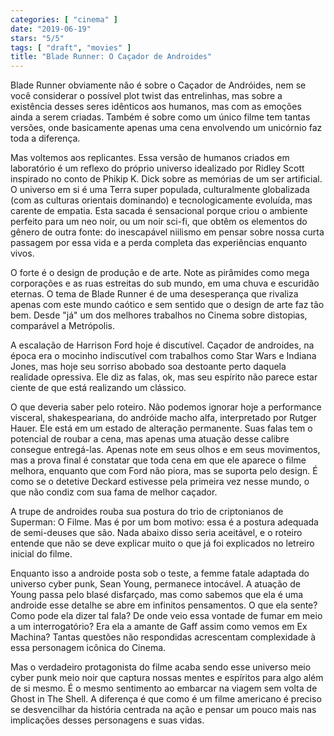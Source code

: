 ```yaml
---
categories: [ "cinema" ]
date: "2019-06-19"
stars: "5/5"
tags: [ "draft", "movies" ]
title: "Blade Runner: O Caçador de Androides"
---
```

Blade Runner obviamente não é sobre o Caçador de Andróides, nem se
você considerar o possível plot twist das entrelinhas, mas sobre a
existência desses seres idênticos aos humanos, mas com as emoções
ainda a serem criadas. Também é sobre como um único filme tem tantas
versões, onde basicamente apenas uma cena envolvendo um unicórnio faz
toda a diferença.

Mas voltemos aos replicantes. Essa versão de humanos criados em
laboratório é um reflexo do próprio universo idealizado por Ridley
Scott inspirado no conto de Phikip K. Dick sobre as memórias de um ser
artificial. O universo em si é uma Terra super populada, culturalmente
globalizada (com as culturas orientais dominando) e tecnologicamente
evoluída, mas carente de empatia. Esta sacada é sensacional porque
criou o ambiente perfeito para um neo noir, ou um noir sci-fi, que
obtêm os elementos do gênero de outra fonte: do inescapável niilismo
em pensar sobre nossa curta passagem por essa vida e a perda completa
das experiências enquanto vivos.

O forte é o design de produção e de arte. Note as pirâmides como
mega corporações e as ruas estreitas do sub mundo, em uma chuva e
escuridão eternas. O tema de Blade Runner é de uma desesperança que
rivaliza apenas com este mundo caótico e sem sentido que o design de
arte faz tão bem. Desde "já" um dos melhores trabalhos no Cinema sobre
distopias, comparável a Metrópolis.

A escalação de Harrison Ford hoje é discutível. Caçador de androides,
na época era o mocinho indiscutível com trabalhos como Star Wars e
Indiana Jones, mas hoje seu sorriso abobado soa destoante perto daquela
realidade opressiva. Ele diz as falas, ok, mas seu espírito não parece
estar ciente de que está realizando um clássico.

O que deveria saber pelo roteiro. Não podemos ignorar hoje a performance
visceral, shakespeariana, do andróide macho alfa, interpretado por Rutger
Hauer. Ele está em um estado de alteração permanente. Suas falas tem
o potencial de roubar a cena, mas apenas uma atuação desse calibre
consegue entregá-las. Apenas note em seus olhos e em seus movimentos,
mas a prova final é constatar que toda cena em que ele aparece o filme
melhora, enquanto que com Ford não piora, mas se suporta pelo design. É
como se o detetive Deckard estivesse pela primeira vez nesse mundo,
o que não condiz com sua fama de melhor caçador.

A trupe de androides rouba sua postura do trio de criptonianos de
Superman: O Filme. Mas é por um bom motivo: essa é a postura adequada
de semi-deuses que são. Nada abaixo disso seria aceitável, e o roteiro
entende que não se deve explicar muito o que já foi explicados no
letreiro inicial do filme.

Enquanto isso a androide posta sob o teste, a femme fatale adaptada
do universo cyber punk, Sean Young, permanece intocável. A atuação
de Young passa pelo blasé disfarçado, mas como sabemos que ela é
uma androide esse detalhe se abre em infinitos pensamentos. O que ela
sente? Como pode ela dizer tal fala? De onde veio essa vontade de fumar
em meio a um interrogatório? Era ela a amante de Gaff assim como vemos
em Ex Machina? Tantas questões não respondidas acrescentam complexidade
à essa personagem icônica do Cinema.

Mas o verdadeiro protagonista do filme acaba sendo esse universo meio
cyber punk meio noir que captura nossas mentes e espíritos para algo
além de si mesmo. É o mesmo sentimento ao embarcar na viagem sem volta
de Ghost in The Shell. A diferença é que como é um filme americano
é preciso se desvencilhar da história centrada na ação e pensar um
pouco mais nas implicações desses personagens e suas vidas.
